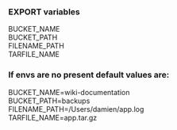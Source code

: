 ### EXPORT variables ###

BUCKET_NAME \
BUCKET_PATH \
FILENAME_PATH \
TARFILE_NAME 

### If envs are no present default values are:

BUCKET_NAME=wiki-documentation \
BUCKET_PATH=backups \
FILENAME_PATH=/Users/damien/app.log \
TARFILE_NAME=app.tar.gz 
